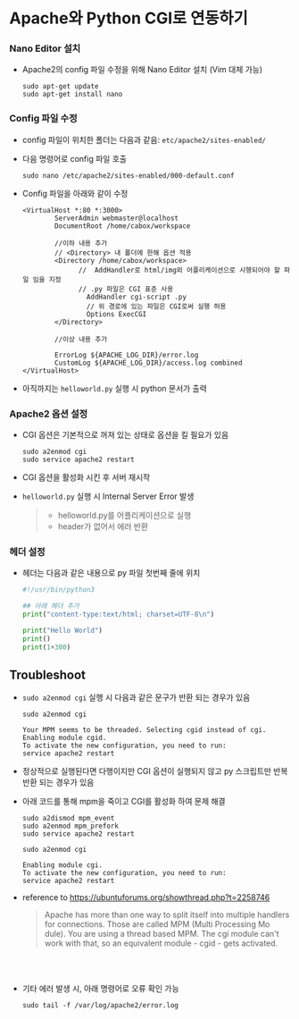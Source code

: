 # Apache와 Python CGI로 연동하기

### Nano Editor 설치

- Apache2의 config 파일 수정을 위해 Nano Editor 설치 (Vim 대체 가능)

  ```shell
  sudo apt-get update
  sudo apt-get install nano
  ```

### Config 파일 수정

- config 파일이 위치한 폴더는 다음과 같음: `etc/apache2/sites-enabled/`

- 다음 명령어로 config 파일 호출

  ```shell
  sudo nano /etc/apache2/sites-enabled/000-default.conf
  ```

- Config 파일을 아래와 같이 수정

  ```
  <VirtualHost *:80 *:3000>
          ServerAdmin webmaster@localhost
          DocumentRoot /home/cabox/workspace
          
          //이하 내용 추가
          // <Directory> 내 폴더에 한해 옵션 적용
          <Directory /home/cabox/workspace>
          		//  AddHandler로 html/img외 어플리케이션으로 시행되어야 할 파일 임을 지정
          		// .py 파일은 CGI 표준 사용
                  AddHandler cgi-script .py
                  // 위 경로에 있는 파일은 CGI로써 실행 허용
                  Options ExecCGI
          </Directory>
          
          //이상 내용 추가
          
          ErrorLog ${APACHE_LOG_DIR}/error.log
          CustomLog ${APACHE_LOG_DIR}/access.log combined
  </VirtualHost>
  ```

- 아직까지는 `helloworld.py` 실행 시 python 문서가 출력

### Apache2 옵션 설정

- CGI 옵션은 기본적으로 꺼져 있는 상태로 옵션을 킬 필요가 있음

  ```shell
  sudo a2enmod cgi
  sudo service apache2 restart
  ```

- CGI 옵션을 활성화 시킨 후 서버 재시작

- `helloworld.py` 실행 시 Internal Server Error 발생

  > - helloworld.py를 어플리케이션으로 실행
  > - header가 없어서 에러 반환

### 헤더 설정

- 헤더는 다음과 같은 내용으로 py 파일 첫번째 줄에 위치

  ```python
  #!/usr/bin/python3
  
  ## 아래 헤더 추가
  print("content-type:text/html; charset=UTF-8\n")
  
  print("Hello World")
  print()
  print(1+300)
  ```

  

## Troubleshoot

- `sudo a2enmod cgi` 실행 시 다음과 같은 문구가 반환 되는 경우가 있음

  ```shell
  sudo a2enmod cgi
  
  Your MPM seems to be threaded. Selecting cgid instead of cgi.
  Enabling module cgid.
  To activate the new configuration, you need to run:
  service apache2 restart
  ```

- 정상적으로 실행된다면 다행이지만 CGI 옵션이 실행되지 않고 py 스크립트만 반복 반환 되는 경우가 있음

- 아래 코드를 통해 mpm을 죽이고 CGI를 활성화 하여 문제 해결

  ```shell
  sudo a2dismod mpm_event
  sudo a2enmod mpm_prefork
  sudo service apache2 restart
  
  sudo a2enmod cgi
  
  Enabling module cgi.
  To activate the new configuration, you need to run:
  service apache2 restart
  ```

- reference to https://ubuntuforums.org/showthread.php?t=2258746

  > Apache has more than one way to split itself into multiple handlers for connections. Those are called MPM (Multi Processing Mo dule). You are using a thread based MPM. The cgi module can't work with that, so an equivalent module - cgid - gets activated.  

<br>

<br>

- 기타 에러 발생 시, 아래 명령어로 오류 확인 가능

  ```shell
  sudo tail -f /var/log/apache2/error.log
  ```

  